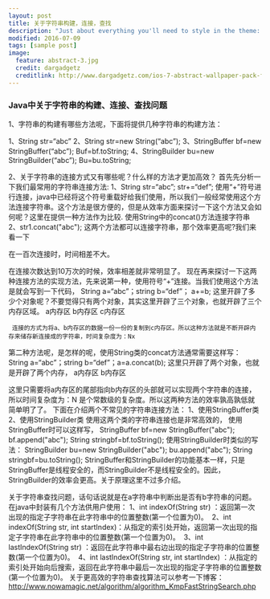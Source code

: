 ```yaml
---
layout: post
title: 关于字符串构建，连接，查找
description: "Just about everything you'll need to style in the theme: headings, paragraphs, blockquotes, tables, code blocks, and more."
modified: 2016-07-09
tags: [sample post]
image:
  feature: abstract-3.jpg
  credit: dargadgetz
  creditlink: http://www.dargadgetz.com/ios-7-abstract-wallpaper-pack-for-iphone-5-and-ipod-touch-retina/
---
```


### Java中关于字符串的构建、连接、查找问题

1、字符串的构建有哪些方法呢，下面将提供几种字符串的构建方法：

  1、String str=“abc” 2、String str=new String(“abc”);
  3、StringBuffer bf=new StringBuffer(“abc”);
  Buf=bf.toString;
  4、StringBuilder bu=new StringBuilder(“abc”);
     Bu=bu.toString;

2、关于字符串的连接方式又有哪些呢？什么样的方法才更加高效？
首先先分析一下我们最常用的字符串连接方法:
   1、String str=“abc”; str+=“def”;
使用“+”符号进行连接，java中已经将这个符号重载好给我们使用，所以我们一般经常使用这个方法连接字符串。这个方法是很方便的，但是从效率方面来探讨一下这个方法又会如何呢？这里在提供一种方法作为比较. 使用String中的concat()方法连接字符串  
2、str1.concat("abc");
这两个方法都可以连接字符串，那个效率更高呢?我们来看一下

在一百次连接时，时间相差不大。

在连接次数达到10万次的时候，效率相差就非常明显了。
现在再来探讨一下这两种连接方法的实现方法，先来说第一种，使用符号“+”连接。当我们使用这个方法是就会写到一下代码，
String a=“abc”；string b=“def”； a+=b;
这里开辟了多少个对象呢？不要觉得只有两个对象，其实这里开辟了三个对象，也就开辟了三个内存区域。
a内存区       b内存区                c内存区
		
			
						
     连接的方式为将a、b内存区的数据一份一份的复制到c内存区。所以这种方法就是不断开辟内存来储存新连接成的字符串，时间复杂度为：Nx
第二种方法呢，是怎样的呢，使用String类的concat方法通常需要这样写： 
       String a=“abc”；string b=“def”；a=a.concat(b);
这里只开辟了两个对象，也就是开辟了两个内存，
                a内存区       b内存区            
			
		

这里只需要将a内存区的尾部指向b内存区的头部就可以实现两个字符串的连接，所以时间复杂度为：N  是个常数级的复杂度。所以这两种方法的效率孰高孰低就简单明了了。
下面在介绍两个不常见的字符串连接方法：
1、使用StringBuffer类
2、使用StringBuilder类
使用这两个类的字符串连接也是非常高效的，
使用StringBuffer时可以这样写，
        StringBuffer bf=new StringBuffer("abc");
        bf.append("abc");
        String stringbf=bf.toString();
使用StringBuilder时类似的写法：
        StringBuilder bu=new StringBuilder("abc");
        bu.append("abc");
        String stringbf=bu.toString();
StringBuffer和StringBuilder的功能基本一样，只是StringBuffer是线程安全的，而StringBuilder不是线程安全的。因此，StringBuilder的效率会更高。关于原理这里不过多介绍。

关于字符串查找问题，话句话说就是在a字符串中判断出是否有b字符串的问题。在java中封装有几个方法供用户使用：
  1、int indexOf(String str) ：返回第一次出现的指定子字符串在此字符串中的位置整数(第一个位置为0)。 
  2、int indexOf(String str, int startIndex)：从指定的索引处开始，返回第一次出现的指定子字符串在此字符串中的位置整数(第一个位置为0)。 
  3、int lastIndexOf(String str) ：返回在此字符串中最右边出现的指定子字符串的位置整数(第一个位置为0)。 
  4、int lastIndexOf(String str, int startIndex) ：从指定的索引处开始向后搜索，返回在此字符串中最后一次出现的指定子字符串的位置整数(第一个位置为0)。
关于更高效的字符串查找算法可以参考一下博客：http://www.nowamagic.net/algorithm/algorithm_KmpFastStringSearch.php
